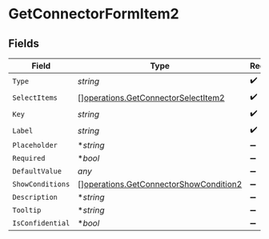 # GetConnectorFormItem2


## Fields

| Field                                                                                            | Type                                                                                             | Required                                                                                         | Description                                                                                      | Example                                                                                          |
| ------------------------------------------------------------------------------------------------ | ------------------------------------------------------------------------------------------------ | ------------------------------------------------------------------------------------------------ | ------------------------------------------------------------------------------------------------ | ------------------------------------------------------------------------------------------------ |
| `Type`                                                                                           | *string*                                                                                         | :heavy_check_mark:                                                                               | N/A                                                                                              |                                                                                                  |
| `SelectItems`                                                                                    | [][operations.GetConnectorSelectItem2](../../models/operations/getconnectorselectitem2.md)       | :heavy_check_mark:                                                                               | N/A                                                                                              |                                                                                                  |
| `Key`                                                                                            | *string*                                                                                         | :heavy_check_mark:                                                                               | N/A                                                                                              |                                                                                                  |
| `Label`                                                                                          | *string*                                                                                         | :heavy_check_mark:                                                                               | N/A                                                                                              |                                                                                                  |
| `Placeholder`                                                                                    | **string*                                                                                        | :heavy_minus_sign:                                                                               | N/A                                                                                              |                                                                                                  |
| `Required`                                                                                       | **bool*                                                                                          | :heavy_minus_sign:                                                                               | N/A                                                                                              |                                                                                                  |
| `DefaultValue`                                                                                   | *any*                                                                                            | :heavy_minus_sign:                                                                               | N/A                                                                                              | {}                                                                                               |
| `ShowConditions`                                                                                 | [][operations.GetConnectorShowCondition2](../../models/operations/getconnectorshowcondition2.md) | :heavy_minus_sign:                                                                               | N/A                                                                                              |                                                                                                  |
| `Description`                                                                                    | **string*                                                                                        | :heavy_minus_sign:                                                                               | N/A                                                                                              |                                                                                                  |
| `Tooltip`                                                                                        | **string*                                                                                        | :heavy_minus_sign:                                                                               | N/A                                                                                              |                                                                                                  |
| `IsConfidential`                                                                                 | **bool*                                                                                          | :heavy_minus_sign:                                                                               | N/A                                                                                              |                                                                                                  |